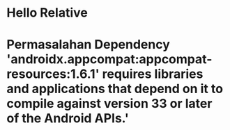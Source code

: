 # Hello Relative

# Permasalahan Dependency 'androidx.appcompat:appcompat-resources:1.6.1' requires libraries and applications that depend on it to compile against version 33 or later of the Android APIs.'
